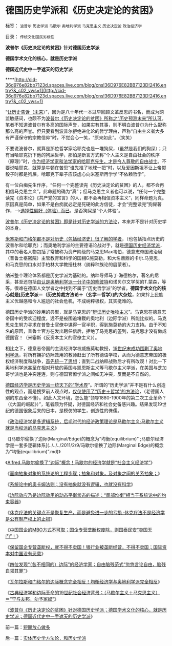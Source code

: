 # 德国历史学派和《历史决定论的贫困》

标签： `波普尔` `历史学派` `马歇尔` `奥地利学派` `马克思主义` `历史决定论` `政治经济学` 

目录： `传统文化国民劣根性`

**波普尔《历史决定论的贫困》针对德国历史学派**

**德国学术文化的核心，就是历史学派**

**德国近代史中一手遮天的历史学派**

****[http://cid-36d976e82bb7123d.spaces.live.com/blog/cns!36D976E82BB7123D!2416.entry?&_c02_vws=1](http://cid-36d976e82bb7123d.spaces.live.com/blog/cns!36D976E82BB7123D!2416.entry?&_c02_vws=1)

“[让历史告诉（未来](../../../2010/8/11/多了解一点世界历史，中国现实就少一点盲目性.md)）”，因为是八十年代一本过早回顾文革反思的书名，而成为网监敏感词，也颇不为[波普尔《历史决定论的贫困》所称之“历史预测末来”所认可](../../../2010/10/7/波普尔哲学本身是伪科学;.md)。笔者不知道波普尔有多高的国际声誉，如果实有其事，则不明白波普尔为什么配称那么高的声誉。但只要看到波普尔拒绝进化论的哲学理由，声称“自由主义者大多有严谨保守的宗教信仰”时，不觉会心一笑，“原来如此”。（笑笑）

不要说波普尔，就算是那位哲学家哈耶克也是一堆狗屎，（虽然是我们的狗屎）；只有当哈耶克扔下他的狗屎哲学，那怕是断言方式称“个人主义是自由社会的秩序（原理）”时，[作为经济学家和法学家的哈耶克先生，才是令人尊敬的自由战士](../../../2010/10/7/科学实证标准与实证主义哲学的区别.md)。不要说哈耶克，就算是牛顿在苦思“谁先推了地球一把”时，以及爱因斯坦不让上帝掷骰子时都是狗屎。哈耶克下辈子应该虚心向米塞斯再学学“不依赖哲学”。

有一位白痴先生作序，“任何一个完整读完《历史决定论的贫困》的人，都不会再相信马克思主义”，此命题的确为“真”；但马克思主义者也可以说，“任何一个完整读完《资本论》《共产党的宣言》的人，都不会再相信资本主义”，同样命题为真。原因真是简单，如果不是白痴就必定是死硬的此方信徒，才会“完整读完”狗屎著作，——>[选择性偏好（体验）而已](../../../2009/4/4/期望，预期和选择性体验；有调查也没有发言权.md)，是否狗屎是“个人体验”。



[波普尔《历史决定论的贫困》即是针对历史学派的方法论](../../../2010/11/1/大历史观统一了现实和历史，没有“旧社会”和“道德典范”.md)，本来并不是针对历史学的本身。



[米塞斯和门格尔都不是对历史（包括经济史）很了解的学者](../../../2010/10/9/波普尔批判的选择性采证和马克思的创造性伪证.md)，（也包括指点历史的波普尔和哈耶克）；而奥地利学派的主要德语论战对手，就是[德国历史经济学派](../../../2009/12/29/历史经济学派与唯心的社会学.md)，其中的著名人物包括了常被称为资产阶级的马克思Max韦伯，德意志帝国政治局（普鲁士枢密院）主管教育和科学的国相G施莫勒，和大名鼎鼎的卡尔.马克思，和马克思的口水对手柏林大学教授杜林（纳粹种族论的启蒙者）。

纳米整个理论体系都是历史学派为基础的。纳粹导师马丁·海德格尔，著名的尼采，甚至还包括[自认是奥地利学派一分子中的熊彼特](../../../2010/1/21/奥地利学派，孤独的自由战士.md)和诺贝尔文学奖的T.蒙森，等等。很难在德国人文学者之中找到不属于“历史哲学派”的学者。**德国学术文化的核心就是[历史学派＝（历史剪裁方法论＋（玄学＝哲学）]的大杂烩**，如果拌上民族主义优越感和令人尴尬的社会危机，不成纳粹极权，其实挺难的。

德国历史学派的妙用的典型，就是马克思的“[辩证历史唯物主义](../../../2010/6/6/“历史唯物主义”道德史观讨论集.md)”。马克思在德意志帝国中的受欢迎程度，远不是被围追堵截的奥地利（边际学派）所能比拟的。马克思先生努力寻求在普鲁士官僚中谋得一官半职，得到施莫勒的大力支持。由于不知名的原因，普鲁士官方在发出聘任信后，拒绝了马克思的签到，马克思才没有做成德国官！（米塞斯《反资本主义的官僚主义》）。

相比之下，德意志帝国的主流经济学权威施莫勒教授，[19世纪末成功围剿了奥地利学派](../../../2010/3/8/奥地利学派天生就是“边缘”经济学派.md)，将所有拥护边际效用的教师赶出了所有德语学校，从而为德意志帝国的极权经济制度和战争，[首先统一了思想](../../../2009/12/16/统一思想的必要性.md)；直到二战纳粹战败后才有所改观！对比一下奥地利学派甚至在相对开放的英国与凯恩斯主义等马歇尔主义学派，在美国与芝加哥学派也是冲突连连，则与德国官僚学派之间如无冲突，反而是不自然的。

[德国经济学是历史学派一统天下的“学术界](../../../2009/11/27/中国最不缺的就是信仰，所谓“统一思想”.md)”。所谓的“历史学派”并不是有什么创造性的观点，而是搜罗前人观点时，[仅仅使用了“历史＋哲学”的方法论](../../../2010/10/7/波普尔哲学本身是伪科学;.md)，（老德国人别的东西全不懂）。如此人文环境，怎么能“领导1880-1900年的第二次工业革命？（《大国的崛起》）”，笔者颇为怀疑，对德国经济和社会史备感兴趣。结果发现19世纪的德国很象后来的日本，是模仿的学生，创造性的侏儒。

《[政治经济学是多逻辑系统，后毛时代的经济政策理论是马歇尔主义;马歇尔主义就是当权派的马克思主义](../../../2011/2/9/Alfred马歇尔经济学&nbsp;Vs&nbsp;马克思主义.md)》

《[马歇尔偷换了边际(Marginal/Edge)的概念为“均衡(equilibrium)”
;马歇尔经济学是一套多逻辑体系](../../../2011/2/9/马歇尔偷换了边际(Marginal Edge)的概念为“均衡(equilibrium)”.md)》

《[Alfred.马歇尔偷换了“边际”概念！马歇尔的经济学就是“社会主义经济学”](../../../2011/2/9/瓦尔拉斯没有发现边际效用，A.马歇尔没有理解“边际”.md)》

《[面向抽象对象的系统论的工程步骤；抽象和对象，及对象之间的关系抽象；](../../../2011/2/10/面向抽象对象的经济学分析步骤.md)》

《[系统论中的奥卡姆法则；没有抽象就没有逻辑，也就没有科学](../../../2011/2/10/没有抽象就没有经济科学和奥卡姆法则.md)》

《[边际效应乃是边际效用的动态平衡状态的描述；“局部均衡”相当于系统论中的约束容器](../../../2011/2/10/经济学的科学方法论与量子力学相似.md)》

《[休克疗法的关键点不是恢复生产，而是避免进一步的亏损
;休克疗法不是经济学是公有制产权上的止损](../../../2011/2/11/边际退出成本和休克疗法.md)》

《[中国国企的MBO方式不可取；国企专营垄断权废除，则国泰民安“卖国无门”！](../../../2011/2/11/废除国企专营和垄断权，卖国将没门！.md)》

《[保留国企专营垄断权，就不得不卖国！银行业被垄断经营，不得不卖国；国际资本对中国没有恶意](../../../2011/2/11/国企卖国非情愿，不得不卖国！.md)》

《[四位发现“（各不相同的）边际”的经济学家；自由脑残范式“忽悠言论自由，脑残自领其罪”](../../../2011/2/12/中国古代“发现了”边际效应和帕累托累积.md)》

《[瓦尔拉斯和门格尔的边际概念完全相反！均衡经济学与奥地利学派完全相反](../../../2011/2/12/瓦尔拉斯和门格尔的边际概念完全相反.md)》

《[古典经济学和边际革命的19世纪社会经济背景；（马歇尔主义＋马克思主义）＝“宁与友邦，勿予家奴”](../../../2011/2/12/古典经济学和边际革命的社会背景.md)》

《[波普尔《历史决定论的贫困》针对德国历史学派；德国学术文化的核心，就是历史学派；德国近代史中一手遮天的历史学派](../../../2011/2/12/古典经济学和边际革命的社会背景.md)》

前一篇：[短期放心做多](../../../2011/2/14/短期放心做多.md)

后一篇：[实体历史学方法论，和历史学派](../../../2011/2/14/实体历史学方法论，和历史学派.md)
